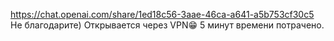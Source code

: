 https://chat.openai.com/share/1ed18c56-3aae-46ca-a641-a5b753cf30c5
Не благодарите)
Открывается через VPN😁
5 минут времени потрачено.